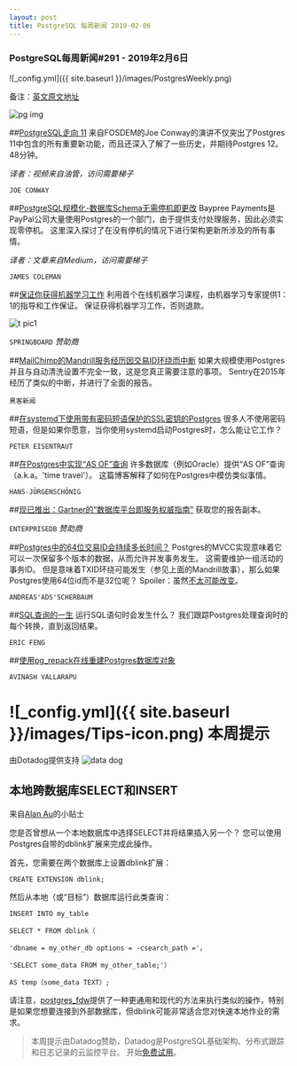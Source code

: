 ```yaml
---
layout: post
title: PostgreSQL 每周新闻 2019-02-06
---
```


### PostgreSQL每周新闻#291 - 2019年2月6日
![_config.yml]({{ site.baseurl }}/images/PostgresWeekly.png)

备注：[英文原文地址](https://postgresweekly.com/issues/291)

![pg img](https://res.cloudinary.com/cpress/image/upload/w_1280,e_sharpen:60/d6li9nzua3jpxwctjydp.jpg)

##[PostgreSQL走向 11](https://www.youtube.com/watch?v=MJ_y5Ej-5vE)
来自FOSDEM的Joe Conway的演讲不仅突出了Postgres 11中包含的所有重要新功能，而且还深入了解了一些历史，并期待Postgres 12。 48分钟。

*译者：视频来自油管，访问需要梯子*

`JOE CONWAY`

##[PostgreSQL规模化-数据库Schema无需停机即更改](https://medium.com/braintree-product-technology/postgresql-at-scale-database-schema-changes-without-downtime-20d3749ed680)
Baypree Payments是PayPal公司大量使用Postgres的一个部门，由于提供支付处理服务，因此必须实现零停机。 这里深入探讨了在没有停机的情况下进行架构更新所涉及的所有事情。

*译者：文章来自Medium，访问需要梯子*

`JAMES COLEMAN`

##[保证你获得机器学习工作](https://www.springboard.com/workshops/ai-machine-learning-career-track/?utm_source=postgresweekly&utm_medium=email&utm_content=postgresweekly-1)
利用首个在线机器学习课程，由机器学习专家提供1：1的指导和工作保证。 保证获得机器学习工作，否则退款。

![t pic1](https://copm.s3.amazonaws.com/444751f9.jpg)

`SPRINGBOARD` *赞助商*

##[MailChimp的Mandrill服务经历因交易ID环绕而中断](https://news.ycombinator.com/item?id=19086626)
如果大规模使用Postgres并且与自动清洗设置不完全一致，这是您真正需要注意的事项。 Sentry在2015年经历了类似的中断，并进行了全面的报告。

`黑客新闻`

##[在systemd下使用带有密码短语保护的SSL密钥的Postgres](https://blog.2ndquadrant.com/postgresql-passphrase-protected-ssl-keys-systemd/)
很多人不使用密码短语，但是如果你愿意，当你使用systemd启动Postgres时，怎么能让它工作？

`PETER EISENTRAUT`

##[在Postgres中实现“AS OF”查询](https://www.cybertec-postgresql.com/en/implementing-as-of-queries-in-postgresql/)
许多数据库（例如Oracle）提供“AS OF”查询（a.k.a。'time travel'）。 这篇博客解释了如何在Postgres中模仿类似事情。

`HANS-JÜRGENSCHÖNIG`

##[现已推出：Gartner的“数据库平台即服务权威指南”](https://www.enterprisedb.com/blog/definitive-guide-database-platforms-service)
获取您的报告副本。

`ENTERPRISEDB` *赞助商*

##[Postgres中的64位交易ID会持续多长时间？](https://andreas.scherbaum.la/blog/archives/970-How-long-will-a-64-bit-Transaction-ID-last-in-PostgreSQL.html)
Postgres的MVCC实现意味着它可以一次保留多个版本的数据，从而允许并发事务发生。 这需要维护一组活动的事务ID。
但是意味着TXID环绕可能发生（参见上面的Mandrill故事），那么如果Postgres使用64位id而不是32位呢？ Spoiler：虽然[不太可能改变](https://news.ycombinator.com/item?id=19083745)。

`ANDREAS'ADS'SCHERBAUM`

##[SQL查询的一生](https://numeracy.co/blog/life-of-a-sql-query)
运行SQL语句时会发生什么？ 我们跟踪Postgres处理查询时的每个转换，直到返回结果。

`ERIC FENG`

##[使用pg_repack在线重建Postgres数据库对象](https://www.percona.com/blog/2019/02/04/pg_repack-rebuild-postgresql-database-objects-online/)

`AVINASH VALLARAPU`

# ![_config.yml]({{ site.baseurl }}/images/Tips-icon.png)   本周提示
由Dotadog提供支持
![data dog](https://res.cloudinary.com/cpress/image/upload/v1549285104/cdttwslojuv9zso9nswk.png)

## 本地跨数据库SELECT和INSERT
来自[Alan Au](https://twitter.com/alan_au)的小贴士

您是否曾想从一个本地数据库中选择SELECT并将结果插入另一个？ 您可以使用Postgres自带的dblink扩展来完成此操作。

首先，您需要在两个数据库上设置dblink扩展：

`CREATE EXTENSION dblink;`

然后从本地（或“目标”）数据库运行此类查询：

`INSERT INTO my_table`

`SELECT * FROM dblink（`

`'dbname = my_other_db options = -csearch_path ='，`

`'SELECT some_data FROM my_other_table;'）`

`AS temp（some_data TEXT）;`

请注意，[postgres_fdw](http://www.craigkerstiens.com/2016/09/11/a-tour-of-fdws/)提供了一种更通用和现代的方法来执行类似的操作，特别是如果您想要连接到外部数据库，但dblink可能非常适合您对快速本地作业的需求。

> 本周提示由Datadog赞助，Datadog是PostgreSQL基础架构、分布式跟踪和日志记录的云监控平台。 开始[免费试用](https://postgresweekly.com/link/59029/web)。



